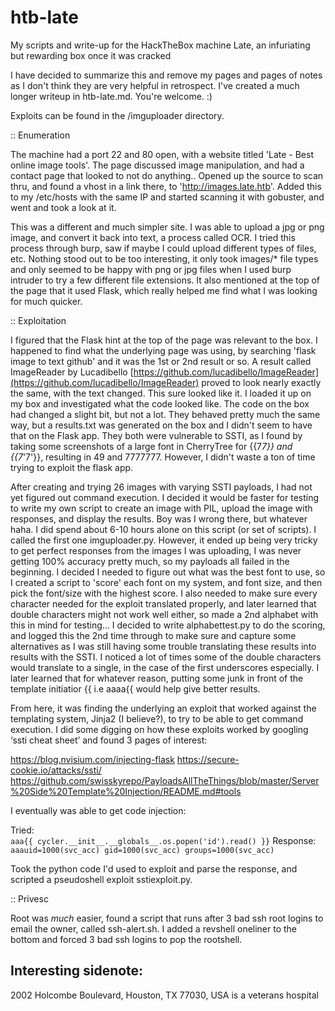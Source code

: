 # htb-late
My scripts and write-up for the HackTheBox machine Late, an infuriating but rewarding box once it was cracked

I have decided to summarize this and remove my pages and pages of notes as I don't think they are very helpful in retrospect.  I've created a much longer writeup in htb-late.md. You're welcome. :)

Exploits can be found in the /imguploader directory.

:: Enumeration

The machine had a port 22 and 80 open, with a website titled 'Late - Best online image tools'. The page discussed image manipulation, and had a contact page that looked to not do anything..  Opened up the source to scan thru, and found a vhost in a link there, to 'http://images.late.htb'.  Added this to my /etc/hosts with the same IP and started scanning it with gobuster, and went and took a look at it.

This was a different and much simpler site. I was able to upload a jpg or png image, and convert it back into text, a process called OCR.   I tried this process through burp, saw if maybe I could upload different types of files, etc.  Nothing stood out to be too interesting, it only took images/* file types and only seemed to be happy with png or jpg files when I used burp intruder to try a few different file extensions.  It also mentioned at the top of the page that it used Flask, which really helped me find what I was looking for much quicker.  

:: Exploitation

I figured that the Flask hint at the top of the page was relevant to the box.  I happened to find what the underlying page was using, by searching 'flask image to text github' and it was the 1st or 2nd result or so.  A result called ImageReader by Lucadibello [https://github.com/lucadibello/ImageReader](https://github.com/lucadibello/ImageReader) proved to look nearly exactly the same, with the text changed.  This sure looked like it.  I loaded it up on my box and investigated what the code looked like.  The code on the box had changed a slight bit, but not a lot.  They behaved pretty much the same way, but a results.txt was generated on the box and I didn't seem to have that on the Flask app.  They both were vulnerable to SSTI, as I found by taking some screenshots of a large font in CherryTree for {{7*7}} and {{7*'7'}}, resulting in 49 and 7777777.  However, I didn't waste a ton of time trying to exploit the flask app.

After creating and trying 26 images with varying SSTI payloads, I had not yet figured out command execution. I decided it would be faster for testing to write my own script to create an image with PIL, upload the image with responses, and display the results.  Boy was I wrong there, but whatever haha.  I did spend about 6-10 hours alone on this script (or set of scripts).  I called the first one imguploader.py.  However, it ended up being very tricky to get perfect responses from the images I was uploading, I was never getting 100% accuracy pretty much, so my payloads all failed in the beginning.  I decided I needed to figure out what was the best font to use, so I created a script to 'score' each font on my system, and font size, and then pick the font/size with the highest score.  I also needed to make sure every character needed for the exploit translated properly, and later learned that double characters might not work well either, so made a 2nd alphabet with this in mind for testing...  I decided to write alphabettest.py to do the scoring, and logged this the 2nd time through to make sure and capture some alternatives as I was still having some trouble translating these results into results with the SSTI.  I noticed a lot of times some of the double characters would translate to a single, in the case of the first underscores especially.  I later learned that for whatever reason, putting some junk in front of the template initiatior {{ i.e aaaa{{ would help give better results.

From here, it was finding the underlying an exploit that worked against the templating system, Jinja2 (I believe?), to try to be able to get command execution.  I did some digging on how these exploits worked by googling ‘ssti cheat sheet’ and found 3 pages of interest:

https://blog.nvisium.com/injecting-flask
https://secure-cookie.io/attacks/ssti/
https://github.com/swisskyrepo/PayloadsAllTheThings/blob/master/Server%20Side%20Template%20Injection/README.md#tools

I eventually was able to get code injection: 

Tried:	
`aaa{{ cycler.__init__.__globals__.os.popen('id').read() }}`
Response:	
`aaauid=1000(svc_acc) gid=1000(svc_acc) groups=1000(svc_acc)`

Took the python code I'd used to exploit and parse the response, and scripted a pseudoshell exploit sstiexploit.py.

:: Privesc

Root was *much* easier, found a script that runs after 3 bad ssh root logins to email the owner, called ssh-alert.sh.  I added a revshell oneliner to the bottom and forced 3 bad ssh logins to pop the rootshell.


## Interesting sidenote: 
2002 Holcombe Boulevard, Houston, TX 77030, USA is a veterans hospital

